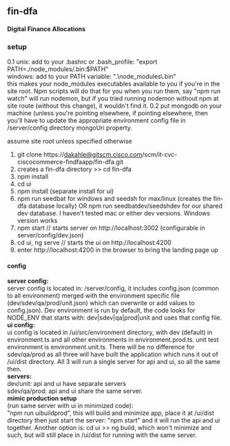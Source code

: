 ## fin-dfa
#### Digital Finance Allocations  
  
### setup
0.1 unix: add to your .bashrc or .bash_profile: "export PATH=./node_modules/.bin:$PATH"  
windows: add to your PATH variable: ".\node_modules\\.bin"  
this makes your node_modules executables available to you if you're in the site root. Npm scripts will do that for you when you run them, say "npm run watch" will run nodemon, but if you tried running nodemon without npm at site route (without this change), it wouldn't find it.
0.2 put mongodb on your machine (unless you're pointing elsewhere, if pointing elsewhere, then you'll have to update the appropriate environment config file in /server/config directory mongoUri property.
                                     
assume site root unless specified otherwise
1. git clone https://dakahle@gitscm.cisco.com/scm/it-cvc-ciscocommerce-findfaapp/fin-dfa.git
2. creates a fin-dfa directory >> cd fin-dfa
3. npm install
4. cd ui
5. npm install (separate install for ui)
6. npm run seedbat for windows and seedsh for max/linux (creates the fin-dfa database locally) OR npm run seedbatdev/seedshdev for our shared dev database. I haven't tested mac or either dev versions. Windows version works
7. npm start // starts server on http://localhost:3002 (configurable in server/config/dev.json)
8. cd ui, ng serve // starts the ui on http://localhost:4200
9. enter http://localhost:4200 in the browser to bring the landing page up

#### config
**server config:**  
server config is located in: /server/config, it includes config.json (common to all environment) merged with the environment specific file (dev/sdev/qa/prod/unit.json) which can overwrite or add values to config.json). Dev environment is run by default, the code looks for NODE_ENV that starts with: dev|sdev|qa|prod|unit and uses that config file.  
**ui config:**  
ui config is located in /ui/src/environment directory, with dev (default) in environment.ts and all other environments in environment.prod.ts. unit test environment is environment.unit.ts. There will be no difference for sdev/qa/prod as all three will have built the application which runs it out of /ui/dist directory. All 3 will run a single server for api and ui, so all the same then.  
**servers:**  
dev/unit: api and ui have separate servers  
sdev/qa/prod: api and ui share the same server.  
**mimic production setup**  
 (run same server with ui in minimized code):  
"npm run uibuildprod", this will build and minimize app, place it at /ui/dist directory then just start the server: "npm start" and it will run the api and ui together. Another option is: cd ui >> ng build, which won't minimize and such, but will still place in /ui/dist for running with the same server.




